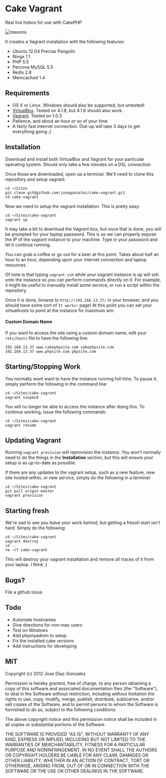 # Cake Vagrant

Real live hobos for use with CakePHP

![reasons](http://f.cl.ly/items/2M0b360C1S2b1V2u0U3w/tumblr_lubo5uAxHm1qhplz8o2_250.jpeg)

It creates a Vagrant installation with the following features:

- Ubuntu 12.04 Precise Pangolin
- Ningx 1.1
- PHP 5.5
- Percona MySQL 5.5
- Redis 2.8
- Memcached 1.4

## Requirements

- OS X or Linux. Windows should also be supported, but untested!
- [VirtualBox](https://www.virtualbox.org/wiki/Downloads). Tested on 4.1.8, but 4.1.6 should also work.
- [Vagrant](http://downloads.vagrantup.com/tags/v1.0.3). Tested on 1.0.3
- Patience, and about an hour or so of your time
- A fairly fast internet connection. Dial-up will take 3 days to get everything going ;)

## Installation

Download and install both VirtualBox and Vagrant for your particular operating system. Should only take a few minutes on a DSL connection

Once those are downloaded, open up a terminal. We'll need to clone this repository and setup vagrant:

    cd ~/Sites
    git clone git@github.com:josegonzalez/cake-vagrant.git
    cd cake-vagrant

Now we need to setup the vagrant installation. This is pretty easy:

    cd ~/Sites/cake-vagrant
    vagrant up

It may take a bit to download the Vagrant box, but once that is done, you will be prompted for your laptop password. This is so we can properly expose the IP of the vagrant instance to your machine. Type in your password and let it continue running.

You can grab a coffee or go out for a beer at this point. Takes about half an hour to an hour, depending upon your internet connection and laptop resources.

Of note is that typing `vagrant ssh` while your vagrant instance is up will ssh onto the instance so you can perform commands directly on it. For example, it might be useful to manually install some service, or run a script within the repository.

Once it is done, browse to `http://192.168.13.37/` in your browser, and you should have some sort of `It works!` page! At this point you can set your virtualhosts to point at the instance for maximum win.

#### Custom Domain Name

If you want to access the site using a custom domain name, edit your `/etc/hosts` file to have the following line:

    192.168.13.37 www.cakephpsite.com cakephpsite.com
    192.168.13.37 www.phpsite.com phpsite.com

## Starting/Stopping Work

You normally wont want to have the instance running full time. To pause it, simply perform the following in the command line:

    cd ~/Sites/cake-vagrant
    vagrant suspend

You will no longer be able to access the instance after doing this. To continue working, issue the following commands:

    cd ~/Sites/cake-vagrant
    vagrant resume

## Updating Vagrant

Running `vagrant provision` will reprovision the instance. You won't normally need to do the things in the **Installation** section, but this will ensure your setup is as up-to-date as possible.

If there are any updates to the vagrant setup, such as a new feature, new site hosted within, or new service, simply do the following in a terminal:

    cd ~/Sites/cake-vagrant
    git pull origin master
    vagrant provision

## Starting fresh

We're sad to see you leave your work behind, but getting a fressh start isn't hard. Simply do the following:

    cd ~/Sites/cake-vagrant
    vagrant destroy
    cd ..
    rm -rf cake-vagrant

This will destroy your vagrant installation and remove all traces of it from your laptop. I think ;)


## Bugs?

File a github issue.

## Todo

- Automate hostnames
- Give directions for non-mac users
- Test on Windows
- Add phpmyadmin to setup
- Fix the installed cake versions
- Add instructions for developing

## MIT

Copyright (c) 2012 Jose Diaz-Gonzalez

Permission is hereby granted, free of charge, to any person obtaining a copy of this software and associated documentation files (the "Software"), to deal in the Software without restriction, including without limitation the rights to use, copy, modify, merge, publish, distribute, sublicense, and/or sell copies of the Software, and to permit persons to whom the Software is furnished to do so, subject to the following conditions:

The above copyright notice and this permission notice shall be included in all copies or substantial portions of the Software.

THE SOFTWARE IS PROVIDED "AS IS", WITHOUT WARRANTY OF ANY KIND, EXPRESS OR IMPLIED, INCLUDING BUT NOT LIMITED TO THE WARRANTIES OF MERCHANTABILITY, FITNESS FOR A PARTICULAR PURPOSE AND NONINFRINGEMENT. IN NO EVENT SHALL THE AUTHORS OR COPYRIGHT HOLDERS BE LIABLE FOR ANY CLAIM, DAMAGES OR OTHER LIABILITY, WHETHER IN AN ACTION OF CONTRACT, TORT OR OTHERWISE, ARISING FROM, OUT OF OR IN CONNECTION WITH THE SOFTWARE OR THE USE OR OTHER DEALINGS IN THE SOFTWARE.
